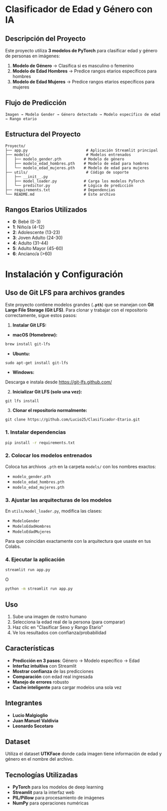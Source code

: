 # Clasificador de Edad y Género con IA

## Descripción del Proyecto

Este proyecto utiliza **3 modelos de PyTorch** para clasificar edad y género de personas en imágenes:

1. **Modelo de Género** → Clasifica si es masculino o femenino
2. **Modelo de Edad Hombres** → Predice rangos etarios específicos para hombres
3. **Modelo de Edad Mujeres** → Predice rangos etarios específicos para mujeres

## Flujo de Predicción

```
Imagen → Modelo Gender → Género detectado → Modelo específico de edad → Rango etario
```

## Estructura del Proyecto

```
Proyecto/
├── app.py                          # Aplicación Streamlit principal
├── models/                         # Modelos entrenados
│   ├── modelo_gender.pth          # Modelo de género
│   ├── modelo_edad_hombres.pth    # Modelo de edad para hombres
│   └── modelo_edad_mujeres.pth    # Modelo de edad para mujeres
├── utils/                          # Código de soporte
│   ├── __init__.py
│   ├── model_loader.py            # Carga los modelos PyTorch
│   └── predictor.py               # Lógica de predicción
├── requirements.txt               # Dependencias
└── README.md                      # Este archivo
```

## Rangos Etarios Utilizados

- **0**: Bebé (0-3)
- **1**: Niño/a (4-12)
- **2**: Adolescente (13-23)
- **3**: Joven Adulto (24-30)
- **4**: Adulto (31-44)
- **5**: Adulto Mayor (45-60)
- **6**: Anciano/a (>60)

# Instalación y Configuración

## Uso de Git LFS para archivos grandes

Este proyecto contiene modelos grandes (**`.pth`**) que se manejan con **Git Large File Storage (Git LFS)**. Para clonar y trabajar con el repositorio correctamente, sigue estos pasos:

1. **Instalar Git LFS:**

- **macOS (Homebrew):**

```bash
brew install git-lfs
```
- **Ubuntu:**

```
sudo apt-get install git-lfs
```

- **Windows:**

Descarga e instala desde https://git-lfs.github.com/


2. **Inicializar Git LFS (solo una vez):**

```
git lfs install
```

3. **Clonar el repositorio normalmente:**

```
git clone https://github.com/Lucio25/Clasificador-Etario.git
```

### 1. Instalar dependencias
```bash
pip install -r requirements.txt
```

### 2. Colocar los modelos entrenados
Coloca tus archivos `.pth` en la carpeta `models/` con los nombres exactos:
- `modelo_gender.pth`
- `modelo_edad_hombres.pth`
- `modelo_edad_mujeres.pth`

### 3. Ajustar las arquitecturas de los modelos
En `utils/model_loader.py`, modifica las clases:
- `ModeloGender`
- `ModeloEdadHombres`
- `ModeloEdadMujeres`

Para que coincidan exactamente con la arquitectura que usaste en tus Colabs.

### 4. Ejecutar la aplicación
```bash
streamlit run app.py
```
O
```bash
python -m streamlit run app.py
```
## Uso

1. Sube una imagen de rostro humano
2. Selecciona la edad real de la persona (para comparar)
3. Haz clic en "Clasificar Sexo y Rango Etario"
4. Ve los resultados con confianza/probabilidad

## Características

- **Predicción en 3 pasos**: Género → Modelo específico → Edad
- **Interfaz intuitiva** con Streamlit
- **Mostrar confianza** de las predicciones
- **Comparación** con edad real ingresada
- **Manejo de errores** robusto
- **Cache inteligente** para cargar modelos una sola vez

## Integrantes

- **Lucio Malgioglio**
- **Juan Manuel Valdivia**
- **Leonardo Secotaro**

## Dataset

Utiliza el dataset **UTKFace** donde cada imagen tiene información de edad y género en el nombre del archivo.

## Tecnologías Utilizadas

- **PyTorch** para los modelos de deep learning
- **Streamlit** para la interfaz web
- **PIL/Pillow** para procesamiento de imágenes
- **NumPy** para operaciones numéricas
